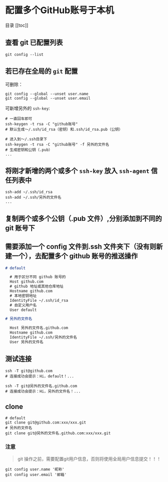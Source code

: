 
# 配置多个GitHub账号于本机

目录
[[toc]]

## 查看 git 已配置列表

```shell
git config --list
```

## 若已存在全局的 `git` 配置

可删除：

```shell
git config --global --unset user.name
git config --global --unset user.email
```

可新增另外的 `ssh-key`:

```shell
# 一直回车即可
ssh-keygen -t rsa -C "github账号"
# 默认生成～/.ssh/id_rsa（密钥）和.ssh/id_rsa.pub（公钥）

# 进入到～/.ssh目录下
ssh-keygen -t rsa -C "github账号" -f 另外的文件名
# 生成密钥和公钥（.pub）
...
```

## 将刚才新增的两个或多个 `ssh-key` 放入 `ssh-agent` 信任列表中

```shell
ssh-add ~/.ssh/id_rsa
ssh-add ~/.ssh/另外的文件名
...
```

## 复制两个或多个公钥（.pub 文件）,分别添加到不同的 git 账号下

## 需要添加一个 config 文件到.ssh 文件夹下（没有则新建一个），去配置多个 github 账号的推送操作

```md
# default

  # 用于区分不同 github 账号的
  Host github.com
  # github 地址或其他仓库地址
  Hostname github.com
  # 本地密钥地址
  IdentityFile ~/.ssh/id_rsa
  # 自定义用户名
  User default

# 另外的文件名

  Host 另外的文件名.github.com
  Hostname github.com
  IdentityFile ~/.ssh/另外的文件名
  User 另外的文件名
```

## 测试连接

```shell
ssh -T git@github.com
# 连接成功会提示：Hi，default！...

ssh -T git@另外的文件名.github.com
# 连接成功会提示：Hi，另外的文件名！...
```

## clone

```shell
# default
git clone git@github.com:xxx/xxx.git
# 另外的文件名
git clone git@另外的文件名.github.com:xxx/xxx.git
```

### 注意

> git 操作之前，需要配置git用户信息，否则将使用全局用户信息提交！！！

```shell
git config user.name '昵称'
git config user.email '邮箱'
```
